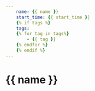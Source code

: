 ```yaml
---
    name: {{ name }}
    start_time: {{ start_time }}
    {% if tags %}      
    tags:
    {% for tag in tags%}
        - {{ tag }}
    {% endfor %}
    {% endif %}
---
```


# {{ name }}

